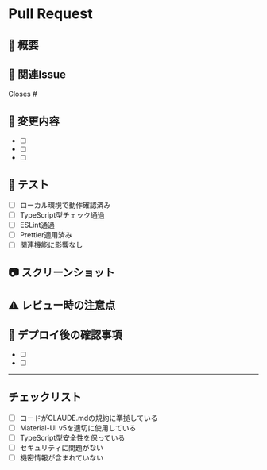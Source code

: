 # Pull Request

## 📝 概要

<!-- このPRで実装した機能や修正した内容を簡潔に説明 -->

## 🎯 関連Issue

<!-- 関連するIssue番号を記載 -->

Closes #

## 🔄 変更内容

<!-- 実装した内容を箇条書きで記載 -->

- [ ]
- [ ]
- [ ]

## 🧪 テスト

<!-- 動作確認した内容を記載 -->

- [ ] ローカル環境で動作確認済み
- [ ] TypeScript型チェック通過
- [ ] ESLint通過
- [ ] Prettier適用済み
- [ ] 関連機能に影響なし

## 📷 スクリーンショット

<!-- UIに変更がある場合はスクリーンショットを添付 -->

## ⚠️ レビュー時の注意点

<!-- レビュアーに確認してほしいポイント -->

## 🚀 デプロイ後の確認事項

<!-- 本番環境で確認すべき項目 -->

- [ ]
- [ ]

---

## チェックリスト

- [ ] コードがCLAUDE.mdの規約に準拠している
- [ ] Material-UI v5を適切に使用している
- [ ] TypeScript型安全性を保っている
- [ ] セキュリティに問題がない
- [ ] 機密情報が含まれていない
